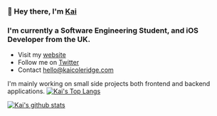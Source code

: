 ### 👋 Hey there, I'm [Kai](https://kaicoleridge.com)

### I'm currently a Software Engineering Student, and iOS Developer from the UK.
- Visit my [website](https://kaicoleridge.com)
- Follow me on [Twitter](https://twitter.com/kaicoleridge)
- Contact hello@kaicoleridge.com

I'm mainly working on small side projects both frontend and backend applications.
[![Kai's Top Langs](https://github-readme-stats.vercel.app/api/top-langs/?username=kaicoleridge&layout=compact)](https://github.com/anuraghazra/github-readme-stats)

[![Kai's github stats](https://github-readme-stats.vercel.app/api?username=kaicoleridge)](https://github.com/anuraghazra/github-readme-stats)

